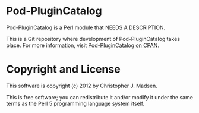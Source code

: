 Pod-PluginCatalog
=================

Pod-PluginCatalog is a Perl module that NEEDS A DESCRIPTION.

This is a Git repository where development of Pod-PluginCatalog takes place.  For more information, visit [Pod-PluginCatalog on CPAN](http://search.cpan.org/dist/Pod-PluginCatalog/).



Copyright and License
=====================

This software is copyright (c) 2012 by Christopher J. Madsen.

This is free software; you can redistribute it and/or modify it under
the same terms as the Perl 5 programming language system itself.
